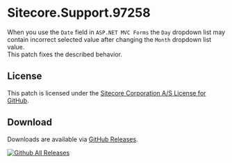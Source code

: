# Sitecore.Support.97258
When you use the `Date` field in `ASP.NET MVC Forms` the `Day` dropdown list may contain incorrect selected value after changing the `Month` dropdown list value.<br/>
This patch fixes the described behavior.

## License  
This patch is licensed under the [Sitecore Corporation A/S License for GitHub](https://github.com/sitecoresupport/Sitecore.Support.97258/blob/master/LICENSE).  

## Download  
Downloads are available via [GitHub Releases](https://github.com/sitecoresupport/Sitecore.Support.97258/releases).  

[![Github All Releases](https://img.shields.io/github/downloads/SitecoreSupport/Sitecore.Support.97258/total.svg)](https://github.com/SitecoreSupport/Sitecore.Support.97258/releases)
